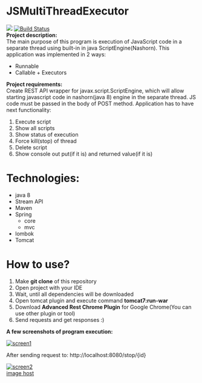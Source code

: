 # JSMultiThreadExecutor
<a href="https://www.codacy.com/app/ValeriiOsmachko/JSMultiThreadExecutor?utm_source=github.com&amp;utm_medium=referral&amp;utm_content=ValeriiOsmachko/JSMultiThreadExecutor&amp;utm_campaign=Badge_Grade"><img src="https://api.codacy.com/project/badge/Grade/4606f4f2524a4a3296ff46b6309beb8a"/></a>
<a href="https://travis-ci.org/ValeriiOsmachko/JSMultiThreadExecutor"><img src="https://travis-ci.org/ValeriiOsmachko/OnlineShop.svg?branch=master" alt="Build Status" /></a>
<br>
<strong>Project description:</strong><br>
The main purpose of this program is execution of JavaScript code in a separate thread using built-in in java ScriptEngine(Nashorn).
This application was implemented in 2 ways:
<ul>
<li>Runnable</li>
<li>Callable + Executors</li>
</ul>

<strong>Project requirements:</strong><br>
Create REST API wrapper for javax.script.ScriptEngine, which will allow starting javascript code in nashorn(java 8) engine in the separate thread. JS code must be passed in the body of POST method. Application has to have next functionality:
<ol>
<li>Execute script</li>
<li>Show all scripts</li>
<li>Show status of execution</li>
<li>Force kill(stop) of thread</li>
<li>Delete script</li>
<li>Show console out put(if it is) and returned value(if it is)</li>
</ol>


# <strong>Technologies:</strong>
<ul>
<li>java 8</li>
<li>Stream API</li>
<li>Maven</li>
<li>Spring
<ul>
     <li>core</li>
     <li>mvc</li>
    </ul>
</li>
<li>lombok</li>
<li>Tomcat</li>
</ul>

# <strong>How to use?</strong>
<ol>
<li>Make <strong>git clone</strong> of this repository</li>
<li>Open project with your IDE</li>
<li>Wait, until all dependencies will be downloaded</li>
<li>Open tomcat plugin and execute command <strong>tomcat7:run-war</strong></li>
<li>Download <strong>Advanced Rest Chrome Plugin</strong> for Google Chrome(You can use other plugin or tool)</li>
<li>Send requests and get responses :)</li>
</ol>

<strong>A few screenshots of program execution: </strong>

<a href="https://ibb.co/cyDUiv"><img src="https://preview.ibb.co/jYTJbF/screen1.png" alt="screen1" border="0"></a>

After sending request to: http://localhost:8080/stop/{id}

<a href="https://ibb.co/hScBwF"><img src="https://preview.ibb.co/ixU23v/screen2.png" alt="screen2" border="0"></a><br /><a target='_blank' href='https://imgbb.com/'>image host</a><br />
